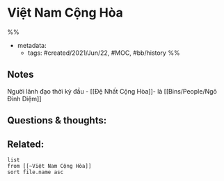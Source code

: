 # Việt Nam Cộng Hòa

%% 
- metadata:
	- tags: #created/2021/Jun/22, #MOC, #bb/history
%%

## Notes
Người lãnh đạo thời kỳ đầu - [[Đệ Nhất Cộng Hòa]]-  là [[Bins/People/Ngô Đình Diệm]]

## Questions & thoughts:

## Related:
```dataview
list
from [[~Việt Nam Cộng Hòa]]
sort file.name asc
```